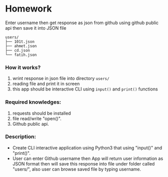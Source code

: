 # Homework

Enter username then get response as json from github using github public api then save it into JSON file

```
users/
├── 101t.json
├── ahmet.json
├── cd.json
└── fatih.json
```
### How it works?

1. wrint response in json file into directory `users/`
2. reading file and print it in screen
3. this app should be interactive CLI using `input()` and `print()` functions

### Required knowledges:

1. requests should be installed
2. file read/write "open()".
3. Github public api.

### Description:
* Create CLI interactive application using Python3 that using "input()" and "print()".
* User can enter Github username then App will return user information as JSON format then will save this response into file under folder called "users/", also user can browse saved file by typing username.